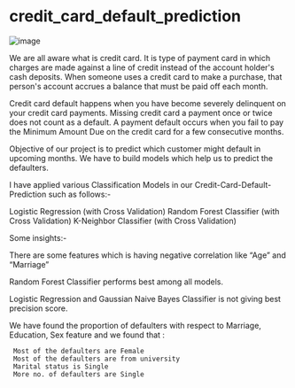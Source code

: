 # credit_card_default_prediction
![image](https://user-images.githubusercontent.com/112801952/215716583-ded4f6c5-48dc-4ee0-b499-ee7a460eb3ed.png)

We are all aware what is credit card. It is type of payment card in which charges are made against a line of credit instead of the account holder's cash deposits. When someone uses a credit card to make a purchase, that person's account accrues a balance that must be paid off each month.

Credit card default happens when you have become severely delinquent on your credit card payments. Missing credit card a payment once or twice does not count as a default. A payment default occurs when you fail to pay the Minimum Amount Due on the credit card for a few consecutive months.

Objective of our project is to predict which customer might default in upcoming months. We have to build models which help us to predict the defaulters.

I have applied various Classification Models in our Credit-Card-Default-Prediction such as follows:-

Logistic Regression (with Cross Validation)
Random Forest Classifier (with Cross Validation)
K-Neighbor Classifier (with Cross Validation)

Some insights:-

There are some features which is having negative correlation like “Age” and “Marriage”

Random Forest Classifier performs best among all models.

Logistic Regression and Gaussian Naive Bayes Classifier is not giving best precision score.

We have found the proportion of defaulters with respect to Marriage, Education, Sex feature and we found that :

     Most of the defaulters are Female
     Most of the defaulters are from university 
     Marital status is Single 
     More no. of defaulters are Single
